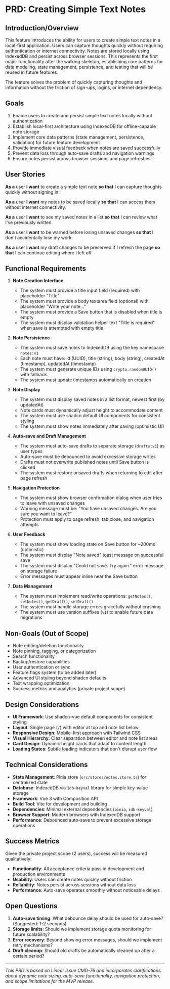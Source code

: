 # PRD: Creating Simple Text Notes

## Introduction/Overview

This feature introduces the ability for users to create simple text notes in a local-first application. Users can capture thoughts quickly without requiring authentication or internet connectivity. Notes are stored locally using IndexedDB and persist across browser sessions. This represents the first major functionality after the walking skeleton, establishing core patterns for data modeling, state management, persistence, and testing that will be reused in future features.

The feature solves the problem of quickly capturing thoughts and information without the friction of sign-ups, logins, or internet dependency.

## Goals

1. Enable users to create and persist simple text notes locally without authentication
2. Establish local-first architecture using IndexedDB for offline-capable note storage  
3. Implement core data patterns (state management, persistence, validation) for future feature development
4. Provide immediate visual feedback when notes are saved successfully
5. Prevent data loss through auto-save drafts and navigation warnings
6. Ensure notes persist across browser sessions and page refreshes

## User Stories

**As a** user **I want** to create a simple text note **so that** I can capture thoughts quickly without signing in.

**As a** user **I want** my notes to be saved locally **so that** I can access them without internet connectivity.

**As a** user **I want** to see my saved notes in a list **so that** I can review what I've previously written.

**As a** user **I want** to be warned before losing unsaved changes **so that** I don't accidentally lose my work.

**As a** user **I want** my draft changes to be preserved if I refresh the page **so that** I can continue editing where I left off.

## Functional Requirements

1. **Note Creation Interface**
   - The system must provide a title input field (required) with placeholder "Title"
   - The system must provide a body textarea field (optional) with placeholder "Write your note…"
   - The system must provide a Save button that is disabled when title is empty
   - The system must display validation helper text "Title is required" when save is attempted with empty title

2. **Note Persistence**
   - The system must save notes to IndexedDB using the key namespace `notes:v1`
   - Each note must have: id (UUID), title (string), body (string), createdAt (timestamp), updatedAt (timestamp)
   - The system must generate unique IDs using `crypto.randomUUID()` with fallback
   - The system must update timestamps automatically on creation

3. **Note Display**
   - The system must display saved notes in a list format, newest first (by updatedAt)
   - Note cards must dynamically adjust height to accommodate content
   - The system must use shadcn default UI components for consistent styling
   - The system must show notes immediately after saving (optimistic UI)

4. **Auto-save and Draft Management**
   - The system must auto-save drafts to separate storage (`drafts:v1`) as user types
   - Auto-save must be debounced to avoid excessive storage writes
   - Drafts must not overwrite published notes until Save button is clicked
   - The system must restore unsaved drafts when returning to edit after page refresh

5. **Navigation Protection**
   - The system must show browser confirmation dialog when user tries to leave with unsaved changes
   - Warning message must be: "You have unsaved changes. Are you sure you want to leave?"
   - Protection must apply to page refresh, tab close, and navigation attempts

6. **User Feedback**
   - The system must show loading state on Save button for ~200ms (optimistic)
   - The system must display "Note saved" toast message on successful save
   - The system must display "Could not save. Try again." error message on storage failure
   - Error messages must appear inline near the Save button

7. **Data Management**
   - The system must implement read/write operations: `getNotes()`, `setNotes()`, `getDraft()`, `setDraft()`
   - The system must handle storage errors gracefully without crashing
   - The system must use version suffixes (`v1`) to enable future data migrations

## Non-Goals (Out of Scope)

- Note editing/deletion functionality
- Note pinning, tagging, or categorization
- Search functionality
- Backup/restore capabilities
- User authentication or sync
- Feature flags system (to be added later)
- Advanced UI styling beyond shadcn defaults
- Text wrapping optimization
- Success metrics and analytics (private project scope)

## Design Considerations

- **UI Framework**: Use shadcn-vue default components for consistent styling
- **Layout**: Single page (`/`) with editor at top and note list below
- **Responsive Design**: Mobile-first approach with Tailwind CSS
- **Visual Hierarchy**: Clear separation between editor and note list areas
- **Card Design**: Dynamic height cards that adapt to content length
- **Loading States**: Subtle loading indicators that don't disrupt user flow

## Technical Considerations

- **State Management**: Pinia store (`src/stores/notes.store.ts`) for centralized state
- **Database**: IndexedDB via `idb-keyval` library for simple key-value storage
- **Framework**: Vue 3 with Composition API
- **Build Tool**: Vite for development and building
- **Dependencies**: Minimal external dependencies (`pinia`, `idb-keyval`)
- **Browser Support**: Modern browsers with IndexedDB support
- **Performance**: Debounced auto-save to prevent excessive storage operations

## Success Metrics

Given the private project scope (2 users), success will be measured qualitatively:

- **Functionality**: All acceptance criteria pass in development and production environments
- **Usability**: Users can create notes quickly without friction
- **Reliability**: Notes persist across sessions without data loss
- **Performance**: Auto-save operates smoothly without noticeable delays

## Open Questions

1. **Auto-save timing**: What debounce delay should be used for auto-save? (Suggested: 1-2 seconds)
2. **Storage limits**: Should we implement storage quota monitoring for future scalability?
3. **Error recovery**: Beyond showing error messages, should we implement retry mechanisms?
4. **Draft cleanup**: Should old drafts be automatically cleaned up after a certain period?

---

*This PRD is based on Linear issue CMD-76 and incorporates clarifications about dynamic note sizing, auto-save functionality, navigation protection, and scope limitations for the MVP release.*
